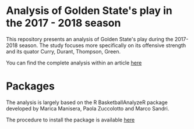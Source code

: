 # Analysis of Golden State's play in the 2017 - 2018 season

This repository presents an analysis of Golden State's play during the 2017-2018 season. The study focuses more specifically
on its offensive strength and its quator Curry, Durant, Thompson, Green.

You can find the complete analysis within an article [here](https://medium.com/@bataillema/analyse-golden-state-saison-2017-2018-5de71cffe0c)

# Packages

The analysis is largely based on the R BasketballAnalyzeR package developed by Marica Manisera, Paola Zuccolotto and Marco Sandri.

The procedure to install the package is available [here](https://bdsports.unibs.it/basketballanalyzer/)
